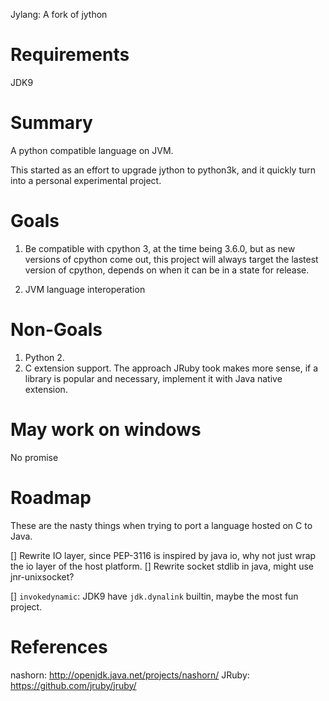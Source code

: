Jylang: A fork of jython

# Requirements

JDK9

# Summary

A python compatible language on JVM.

This started as an effort to upgrade jython to python3k, and it quickly turn
into a personal experimental project.

# Goals

1. Be compatible with cpython 3, at the time being 3.6.0, but as new versions of
cpython come out, this project will always target the lastest version of
cpython, depends on when it can be in a state for release.

2. JVM language interoperation


# Non-Goals

1. Python 2.
2. C extension support. The approach JRuby took makes more sense, if a
   library is popular and necessary, implement it with Java native extension.

# May work on windows

No promise

# Roadmap

These are the nasty things when trying to port a language hosted on C to Java.

[] Rewrite IO layer, since PEP-3116 is inspired by java io, why not just wrap
the io layer of the host platform.
[] Rewrite socket stdlib in java, might use jnr-unixsocket?

[] `invokedynamic`: JDK9 have `jdk.dynalink` builtin, maybe the most fun
project.

# References

nashorn: http://openjdk.java.net/projects/nashorn/
JRuby: https://github.com/jruby/jruby/
